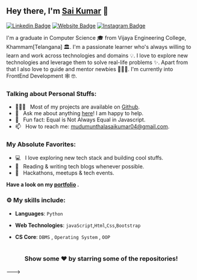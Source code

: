 ## Hey there, I'm **[Sai Kumar](https://www.linkedin.com/in/sai-kumar-37bb4720a/)** :wave:

[![Linkedin Badge](https://img.shields.io/badge/-LinkedIn-0e76a8?style=flat-square&logo=Linkedin&logoColor=white)](https://www.linkedin.com/in/sai-kumar-37bb4720a/)
[![Website Badge](https://img.shields.io/badge/Website-3b5998?style=flat-square&logo=google-chrome&logoColor=white)](https://saikumarmudumunthala.github.io/Personal-portfolio/)
[![Instagram Badge](https://img.shields.io/badge/-Instagram-e4405f?style=flat-square&logo=Instagram&logoColor=white)](https://www.instagram.com/sai.kumar1737/)

<!---[![Twitter Badge](https://img.shields.io/badge/-Twitter-00acee?style=flat-square&logo=Twitter&logoColor=white)](https://twitter.com/_shiivam_)--->
<!---[![Instagram Badge](https://img.shields.io/badge/-Instagram-e4405f?style=flat-square&logo=Instagram&logoColor=white)](https://www.instagram.com/sai.kumar1737/)--->

I'm a graduate in Computer Science 🎓 from Vijaya Engineering College, Khammam[Telangana] 🏛. I'm a passionate learner who's always willing to learn and work across technologies and domains 💡. I love to explore new technologies and leverage them to solve real-life problems ✨. Apart from that I also love to guide and mentor newbies 👨🏻‍💻. I'm currently into FrontEnd Development 🕸️ 🤓.

### Talking about Personal Stuffs:

<!--- 🛠 &nbsp; I’m currently working with Angular, React, Nodejs, Express, <br /> Graphql, Mongodb, Javascript, etc.--->
<!--- 🚀 &nbsp; I’m currently learning Full Stack Development.--->
- 👨🏻‍💻 &nbsp; Most of my projects are available on [Github](https://github.com/saikumarmudumunthala?tab=repositories).
- 💬 &nbsp; Ask me about anything [here](https://github.com/Shivam-Pathak/Shivam-Pathak/issues/1)! I am happy to help.
- 👾 &nbsp; Fun fact: Equal is Not Always Equal in Javascript.
- 📫 &nbsp; How to reach me: mudumunthalasaikumar04@gmail.com.

### My Absolute Favorites:

- 💻 &nbsp; I love exploring new tech stack and building cool stuffs.
- 📰 &nbsp; Reading & writing tech blogs whenever possible.
- 🍕 &nbsp; Hackathons, meetups & tech events.

**Have a look on my [portfolio](https://saikumarmudumunthala.github.io/Personal-portfolio/) .**


### :gear: My skills include:

- **Languages**:  `Python`

- **Web Technologies**: `javaScript`,`Html`,`Css`,`Bootstrap`

<!--- **Database Technologies**: `MySQL`,`PostgreSQL`--->

- **CS Core**:  `DBMS` , `Operating System` , `OOP`

<!---### Projects and Dev Stuffs:

| <a href="https://github.com/Shivam-Pathak/github-readme-stats"><img align="center" src="https://github-readme-stats.vercel.app/api?username=Shivam-Pathak&show_icons=true&hide_border=true&&count_private=true&include_all_commits=true" alt="Shivam's github stats" /></a> | <a href="https://github.com/Shivam-Pathak/github-readme-stats"><img align="center" src="https://github-readme-stats.vercel.app/api/top-langs/?username=Shivam-Pathak&exclude_repo=KNN-Image-Classification&show_icons=true&hide_border=true&layout=compact&langs_count=8" /></a> |
| ------------------------------------------------------------------------------------------------------------------------------------------------------------------------------------------------------------------------------------------------------------------- | ------------------------------------------------------------------------------------------------------------------------------------------------------------------------------------------------------------------------ |


<details>	
  <summary><b>☄️ Github Streaks</b></summary>

  <br />
  <img height="180em" src="https://github-readme-streak-stats.herokuapp.com/?user=Shivam-Pathak&hide_border=true" />
</details>

<details>	
  <br />
  <!--<summary><b>⚙️ Things I use to get stuff done</b></summary>
  	<ul>
  	    <li><b>OS:</b> Windows 11</li>
	    <li><b>Laptop: </b> HP Probook 440 G8 (i5)</li>
  	    <li><b>Browser: </b> Firefox Web Browser</li>
	    <li><b>Code Editor:</b> VSCode - The best editor out there.</li>
	    <li><b>To Stay Updated:</b> Dev.to, Medium, Linkedin and Twitter.</li>
	    <br />
	</ul>	
</details>--->

#

<div align="center">

### Show some ❤️ by starring some of the repositories!

</div>--->
